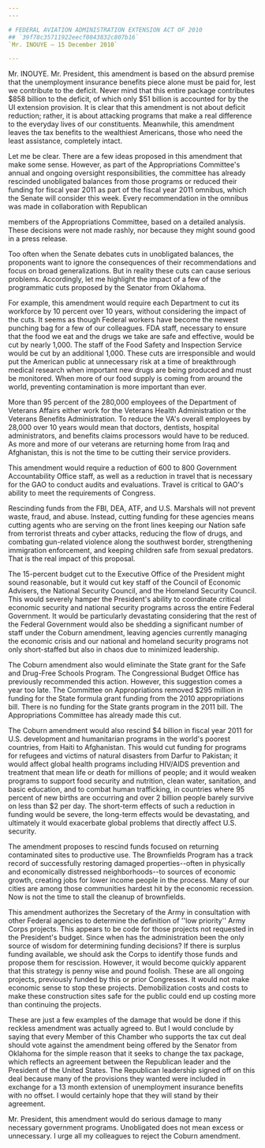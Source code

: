 ```yaml
---
---

# FEDERAL AVIATION ADMINISTRATION EXTENSION ACT OF 2010
## `39f78c35711922eecf0843832c807b16`
`Mr. INOUYE — 15 December 2010`

---
```



Mr. INOUYE. Mr. President, this amendment is based on the absurd 
premise that the unemployment insurance benefits piece alone must be 
paid for, lest we contribute to the deficit. Never mind that this 
entire package contributes $858 billion to the deficit, of which only 
$51 billion is accounted for by the UI extension provision. It is clear 
that this amendment is not about deficit reduction; rather, it is about 
attacking programs that make a real difference to the everyday lives of 
our constituents. Meanwhile, this amendment leaves the tax benefits to 
the wealthiest Americans, those who need the least assistance, 
completely intact.

Let me be clear. There are a few ideas proposed in this amendment 
that make some sense. However, as part of the Appropriations 
Committee's annual and ongoing oversight responsibilities, the 
committee has already rescinded unobligated balances from those 
programs or reduced their funding for fiscal year 2011 as part of the 
fiscal year 2011 omnibus, which the Senate will consider this week. 
Every recommendation in the omnibus was made in collaboration with 
Republican


members of the Appropriations Committee, based on a detailed analysis. 
These decisions were not made rashly, nor because they might sound good 
in a press release.

Too often when the Senate debates cuts in unobligated balances, the 
proponents want to ignore the consequences of their recommendations and 
focus on broad generalizations. But in reality these cuts can cause 
serious problems. Accordingly, let me highlight the impact of a few of 
the programmatic cuts proposed by the Senator from Oklahoma.

For example, this amendment would require each Department to cut its 
workforce by 10 percent over 10 years, without considering the impact 
of the cuts. It seems as though Federal workers have become the newest 
punching bag for a few of our colleagues. FDA staff, necessary to 
ensure that the food we eat and the drugs we take are safe and 
effective, would be cut by nearly 1,000. The staff of the Food Safety 
and Inspection Service would be cut by an additional 1,000. These cuts 
are irresponsible and would put the American public at unnecessary risk 
at a time of breakthrough medical research when important new drugs are 
being produced and must be monitored. When more of our food supply is 
coming from around the world, preventing contamination is more 
important than ever.

More than 95 percent of the 280,000 employees of the Department of 
Veterans Affairs either work for the Veterans Health Administration or 
the Veterans Benefits Administration. To reduce the VA's overall 
employees by 28,000 over 10 years would mean that doctors, dentists, 
hospital administrators, and benefits claims processors would have to 
be reduced. As more and more of our veterans are returning home from 
Iraq and Afghanistan, this is not the time to be cutting their service 
providers.

This amendment would require a reduction of 600 to 800 Government 
Accountability Office staff, as well as a reduction in travel that is 
necessary for the GAO to conduct audits and evaluations. Travel is 
critical to GAO's ability to meet the requirements of Congress.

Rescinding funds from the FBI, DEA, ATF, and U.S. Marshals will not 
prevent waste, fraud, and abuse. Instead, cutting funding for these 
agencies means cutting agents who are serving on the front lines 
keeping our Nation safe from terrorist threats and cyber attacks, 
reducing the flow of drugs, and combating gun-related violence along 
the southwest border, strengthening immigration enforcement, and 
keeping children safe from sexual predators. That is the real impact of 
this proposal.

The 15-percent budget cut to the Executive Office of the President 
might sound reasonable, but it would cut key staff of the Council of 
Economic Advisers, the National Security Council, and the Homeland 
Security Council. This would severely hamper the President's ability to 
coordinate critical economic security and national security programs 
across the entire Federal Government. It would be particularly 
devastating considering that the rest of the Federal Government would 
also be shedding a significant number of staff under the Coburn 
amendment, leaving agencies currently managing the economic crisis and 
our national and homeland security programs not only short-staffed but 
also in chaos due to minimized leadership.

The Coburn amendment also would eliminate the State grant for the 
Safe and Drug-Free Schools Program. The Congressional Budget Office has 
previously recommended this action. However, this suggestion comes a 
year too late. The Committee on Appropriations removed $295 million in 
funding for the State formula grant funding from the 2010 
appropriations bill. There is no funding for the State grants program 
in the 2011 bill. The Appropriations Committee has already made this 
cut.

The Coburn amendment would also rescind $4 billion in fiscal year 
2011 for U.S. development and humanitarian programs in the world's 
poorest countries, from Haiti to Afghanistan. This would cut funding 
for programs for refugees and victims of natural disasters from Darfur 
to Pakistan; it would affect global health programs including HIV/AIDS 
prevention and treatment that mean life or death for millions of 
people; and it would weaken programs to support food security and 
nutrition, clean water, sanitation, and basic education, and to combat 
human trafficking, in countries where 95 percent of new births are 
occurring and over 2 billion people barely survive on less than $2 per 
day. The short-term effects of such a reduction in funding would be 
severe, the long-term effects would be devastating, and ultimately it 
would exacerbate global problems that directly affect U.S. security.

The amendment proposes to rescind funds focused on returning 
contaminated sites to productive use. The Brownfields Program has a 
track record of successfully restoring damaged properties--often in 
physically and economically distressed neighborhoods--to sources of 
economic growth, creating jobs for lower income people in the process. 
Many of our cities are among those communities hardest hit by the 
economic recession. Now is not the time to stall the cleanup of 
brownfields.

This amendment authorizes the Secretary of the Army in consultation 
with other Federal agencies to determine the definition of ''low 
priority'' Army Corps projects. This appears to be code for those 
projects not requested in the President's budget. Since when has the 
administration been the only source of wisdom for determining funding 
decisions? If there is surplus funding available, we should ask the 
Corps to identify those funds and propose them for rescission. However, 
it would become quickly apparent that this strategy is penny wise and 
pound foolish. These are all ongoing projects, previously funded by 
this or prior Congresses. It would not make economic sense to stop 
these projects. Demobilization costs and costs to make these 
construction sites safe for the public could end up costing more than 
continuing the projects.

These are just a few examples of the damage that would be done if 
this reckless amendment was actually agreed to. But I would conclude by 
saying that every Member of this Chamber who supports the tax cut deal 
should vote against the amendment being offered by the Senator from 
Oklahoma for the simple reason that it seeks to change the tax package, 
which reflects an agreement between the Republican leader and the 
President of the United States. The Republican leadership signed off on 
this deal because many of the provisions they wanted were included in 
exchange for a 13 month extension of unemployment insurance benefits 
with no offset. I would certainly hope that they will stand by their 
agreement.

Mr. President, this amendment would do serious damage to many 
necessary government programs. Unobligated does not mean excess or 
unnecessary. I urge all my colleagues to reject the Coburn amendment.